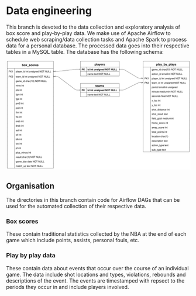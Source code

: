 # Data engineering

This branch is devoted to the data collection and exploratory analysis of box score and play-by-play data. We make use of Apache Airflow to schedule web scraping/data collection tasks and Apache Spark to process data for a personal database. The processed data goes into their respective tables in a MySQL table. The database has the following schema:

![Schema diagram](schema.svg?raw=true "NBA database schema")


## Organisation

The directories in this branch contain code for Airflow DAGs that can be used for the automated collection of their respective data. 

### Box scores

These contain traditional statistics collected by the NBA at the end of each game which include points, assists, personal fouls, etc.


### Play by play data

These contain data about events that occur over the course of an individual game. The data include shot locations and types, violations, rebounds and descriptions of the event. The events are timestamped with repsect to the periods they occur in and include players involved.